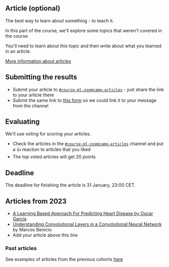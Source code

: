 ## Article (optional)

The best way to learn about something - to teach it.

In this part of the course, we'll explore some topics that weren't 
covered in the course.

You'll need to learn about this topic and then write about what
you learned in an article.


[More information about articles](../../article/README.md)

## Submitting the results

* Submit your article to [`#course-ml-zoomcamp-articles`](https://app.slack.com/client/T01ATQK62F8/C02QXBFS1PU) - 
  just share the link to your article there
* Submit the same link to [this form](https://forms.gle/Q5v2K19QitvzegoE9) so we could link it to your message from the channel

## Evaluating

We'll use voting for scoring your articles.

* Check the articles in the [`#course-ml-zoomcamp-articles`](https://app.slack.com/client/T01ATQK62F8/C02QXBFS1PU) channel and put a :+1: reaction to articles that you liked
* The top voted articles will get 20 points 


## Deadline

The deadline for finishing the article is 31 January, 23:00 CET.


## Articles from 2023

* [A Learning Based Approach For Predicting Heart Disease by Oscar Garcia](https://www.ozkary.dev/assets/2023/ozkary-ml-heart-disease-app.png)
* [Understanding Convolutional Layers in a Convolutional Neural Network](https://marcosbenicio.github.io/2023/11/27/cnn.html) by Marcos Benício
* Add your article above this line


### Past articles

See examples of articles from the previous cohorts [here](../../article/README.md)

